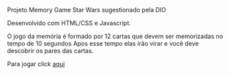 Projeto Memory Game Star Wars sugestionado pela DIO

Desenvolvido com HTML/CSS e Javascript.

O jogo da memória é formado por 12 cartas que devem ser memorizadas no tempo de 10 segundos
Apos esse tempo elas irão virar e você deve descobrir os pares das cartas.

Para jogar click <a href="https://pamelamarinho.github.io/memory-game/" target="_blanket">aqui</a>


